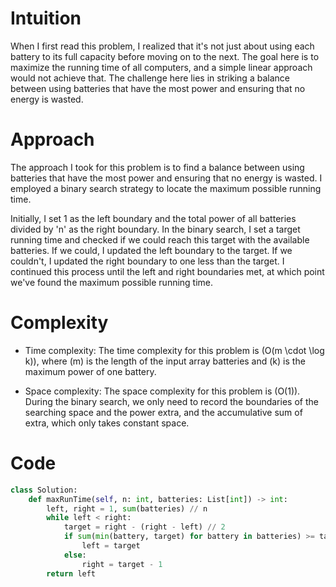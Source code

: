 # Intuition
When I first read this problem, I realized that it's not just about using each battery to its full capacity before moving on to the next. The goal here is to maximize the running time of all computers, and a simple linear approach would not achieve that. The challenge here lies in striking a balance between using batteries that have the most power and ensuring that no energy is wasted.

# Approach
The approach I took for this problem is to find a balance between using batteries that have the most power and ensuring that no energy is wasted. I employed a binary search strategy to locate the maximum possible running time. 

Initially, I set 1 as the left boundary and the total power of all batteries divided by 'n' as the right boundary. In the binary search, I set a target running time and checked if we could reach this target with the available batteries. If we could, I updated the left boundary to the target. If we couldn't, I updated the right boundary to one less than the target. I continued this process until the left and right boundaries met, at which point we've found the maximum possible running time.

# Complexity
- Time complexity: The time complexity for this problem is \(O(m \cdot \log k)\), where \(m\) is the length of the input array batteries and \(k\) is the maximum power of one battery.

- Space complexity: The space complexity for this problem is \(O(1)\). During the binary search, we only need to record the boundaries of the searching space and the power extra, and the accumulative sum of extra, which only takes constant space.

# Code
```Python
class Solution:
    def maxRunTime(self, n: int, batteries: List[int]) -> int:
        left, right = 1, sum(batteries) // n 
        while left < right: 
            target = right - (right - left) // 2 
            if sum(min(battery, target) for battery in batteries) >= target * n: 
                left = target 
            else: 
                right = target - 1 
        return left 
```                                                                                                      
